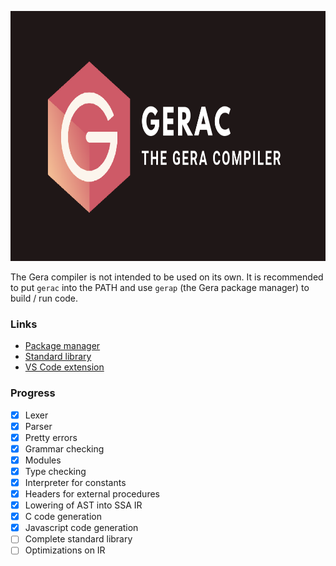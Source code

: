<p align="center"><img src="./banner.png" height=400/></p>

The Gera compiler is not intended to be used on its own. It is recommended to put `gerac` into the PATH and use `gerap` (the Gera package manager) to build / run code.

### Links

- [Package manager](https://github.com/typesafeschwalbe/gerap)
- [Standard library](https://github.com/typesafeschwalbe/gerastd)
- [VS Code extension](https://github.com/typesafeschwalbe/vscode-gera)

### Progress

- [x] Lexer
- [x] Parser
- [x] Pretty errors
- [x] Grammar checking
- [x] Modules
- [x] Type checking
- [x] Interpreter for constants
- [x] Headers for external procedures
- [x] Lowering of AST into SSA IR
- [x] C code generation
- [x] Javascript code generation
- [ ] Complete standard library
- [ ] Optimizations on IR
